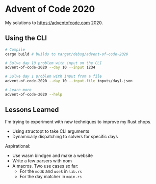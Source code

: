 # Advent of Code 2020

My solutions to https://adventofcode.com 2020.

## Using the CLI

```bash
# Compile
cargo build # builds to target/debug/advent-of-code-2020

# Solve day 10 problem with input on the CLI
advent-of-code-2020 --day 10 --input 1234

# Solve day 1 problem with input from a file
advent-of-code-2020 --day 10 --input-file inputs/day1.json

# Learn more
advent-of-code-2020 --help
```

## Lessons Learned

I'm trying to experiment with new techniques to improve my Rust chops.

* Using structopt to take CLI arguments
* Dynamically dispatching to solvers for specific days

Aspirational:
* Use wasm bindgen and make a website
* Write a few parsers with nom
* A macros. Two use cases so far:
  * For the `mod`s and `use`s in `lib.rs`
  * For the day matcher in `main.rs`
